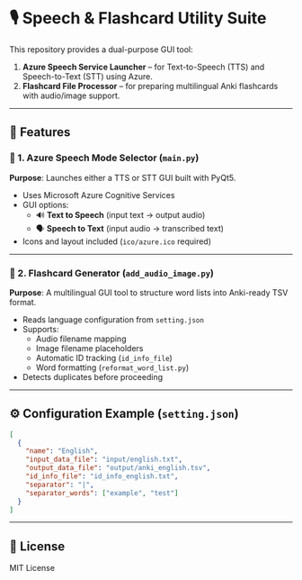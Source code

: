 # 🎙️ Speech & Flashcard Utility Suite

This repository provides a dual-purpose GUI tool:

1. **Azure Speech Service Launcher** – for Text-to-Speech (TTS) and Speech-to-Text (STT) using Azure.
2. **Flashcard File Processor** – for preparing multilingual Anki flashcards with audio/image support.

---

## 🚀 Features

### 🧠 1. Azure Speech Mode Selector (`main.py`)
**Purpose**: Launches either a TTS or STT GUI built with PyQt5.

- Uses Microsoft Azure Cognitive Services
- GUI options:
  - 🔊 **Text to Speech** (input text → output audio)
  - 🗣️ **Speech to Text** (input audio → transcribed text)
- Icons and layout included (`ico/azure.ico` required)

---

### 🧩 2. Flashcard Generator (`add_audio_image.py`)
**Purpose**: A multilingual GUI tool to structure word lists into Anki-ready TSV format.

- Reads language configuration from `setting.json`
- Supports:
  - Audio filename mapping
  - Image filename placeholders
  - Automatic ID tracking (`id_info_file`)
  - Word formatting (`reformat_word_list.py`)
- Detects duplicates before proceeding

---




## ⚙️ Configuration Example (`setting.json`)

```json
[
  {
    "name": "English",
    "input_data_file": "input/english.txt",
    "output_data_file": "output/anki_english.tsv",
    "id_info_file": "id_info_english.txt",
    "separator": "|",
    "separator_words": ["example", "test"]
  }
]
```

---



## 📄 License

MIT License

